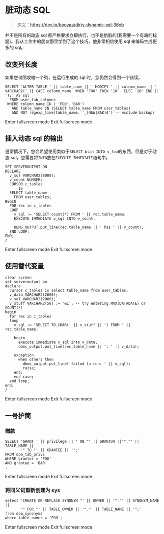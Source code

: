 # 脏动态 SQL

> 原文：<https://dev.to/booyaa/dirty-dynamic-sql-36cb>

并不是所有的动态 sql 都严格要求立即执行，也不是肮脏的(我需要一个有趣的标题)。我从工作中的朋友那里学到了这个技巧，他非常相信使用 sql 来编码生成更多的 sql。

## 改变列长度

如果您试图收缩一个列，在运行生成的 sql 时，您仍然会得到一个错误。

```
SELECT 'ALTER TABLE ' || table_name || ' MODIFY ' || column_name || ' VARCHAR2(' || CASE column_name  WHEN 'FOO' THEN '10'  ELSE '20' END || ');' AS sql
  FROM user_tab_columns 
 WHERE column_name IN ( 'FOO','BAR')
   AND table_name IN (SELECT table_name FROM user_tables)   
   AND NOT regexp_like(table_name, '_(NEW|BAK)$') -- exclude backups 
```

Enter fullscreen mode Exit fullscreen mode

## 插入动态 sql 的输出

通常情况下，您会希望使用类似于`SELECT blah INTO v_foo`的东西，但是对于动态 sql，您需要将`INTO`放在`EXECUTE IMMEDIATE`语句中。

```
SET SERVEROUTPUT ON
DECLARE
  v_sql VARCHAR2(8000);
  v_count NUMBER;
  CURSOR c_tables
      IS
  SELECT table_name
    FROM user_tables;
BEGIN
  FOR rec in c_tables
  LOOP
    v_sql := 'SELECT count(*) FROM ' || rec.table_name;
    EXECUTE IMMEDIATE v_sql INTO v_count;

    DBMS_OUTPUT.put_line(rec.table_name || ' has ' || v_count);
  END LOOP;
END;
/ 
```

Enter fullscreen mode Exit fullscreen mode

## 使用替代变量

```
clear screen
set serveroutput on
declare
  cursor c_tables is select table_name from user_tables;
  v_data VARCHAR2(2000);
  v_sql VARCHAR2(2000);
  v_stuff VARCHAR2(50) := '&1'; -- try entering MAX(DATADATE) or COUNT(*) 
begin
  for rec in c_tables
  loop
    v_sql := 'SELECT TO_CHAR(' || v_stuff || ') FROM ' || rec.table_name;

    begin
      execute immediate v_sql into v_data;
      dbms_output.put_line(rec.table_name || ': ' || v_data);

    exception
      when others then
        dbms_output.put_line('failed to run: ' || v_sql);
        raise;
    end;
    end case;
  end loop;
end;
/ 
```

Enter fullscreen mode Exit fullscreen mode

## 一号护筒

### 赠款

```
SELECT 'GRANT ' || privilege || ' ON "' || GRANTOR ||'"."' || TABLE_NAME || 
       '" TO "' || GRANTEE || '";' 
FROM dba_tab_privs 
WHERE grantor = 'FOO'
AND grantee = 'BAR'
; 
```

Enter fullscreen mode Exit fullscreen mode

### 将同义词重新创建为 sys

```
select 'CREATE OR REPLACE SYNONYM "' || OWNER || '"."' || SYNONYM_NAME || 
       '" FOR "' || TABLE_OWNER || '"."' || TABLE_NAME || '";' 
from dba_synonyms 
where table_owner = 'FOO'; 
```

Enter fullscreen mode Exit fullscreen mode